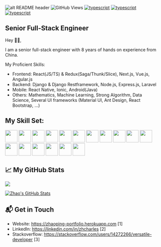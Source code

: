 ![alt README header](https://raw.githubusercontent.com/zhenangroup/zhenangroup/master/assets/header.JPG)
![GitHub Views](https://komarev.com/ghpvc/?username=zhenangroup&color=FAC151)
[![typescript](https://img.shields.io/badge/React-Expert-FAC151.svg?logo=react&logoWidth=20)](https://github.com/zhenangroup)
[![typescript](https://img.shields.io/badge/Django-Expert-FAC151.svg?logo=django&logoWidth=20)](https://github.com/zhenangroup)
[![typescript](https://img.shields.io/badge/Mathematics-Expert-FAC151.svg?logo=mathematics&logoWidth=20)](https://github.com/zhenangroup)
## Senior Full-Stack Engineer

Hey 👋🏻,


I am a senior full-stack engineer with 8 years of hands on experience from China.

My Proficient Skills: 
 - Frontend: React(JS/TS) & Redux(Saga/Thunk/Slice), Next.js, Vue.js, Angular.js
 - Backend: Django & Django Restframework, Node.js, Express.js, Laravel
 - Mobile: React Native, Ionic, Android(Java)
 - Others: Mathematics, Machine Learning, Strong Algorithm, Data Science, Several UI frameworks (Material UI, Ant Design, React Bootstrap, ...)


## My Skill Set:

<p align="left">
<img src="https://raw.githubusercontent.com/zhenangroup/zhenangroup/main/assets/react-original.svg" height="auto" width="40">
  
<img src="https://raw.githubusercontent.com/zhenangroup/zhenangroup/main/assets/django.png" height="auto" width="40">

<img src="https://raw.githubusercontent.com/zhenangroup/zhenangroup/main/assets/nodejs-original.svg" height="auto" width="40">

<img src="https://raw.githubusercontent.com/zhenangroup/zhenangroup/main/assets/express-original.svg" height="auto" width="40">

<img src="https://raw.githubusercontent.com/zhenangroup/zhenangroup/main/assets/mongodb-original.svg" height="auto" width="40">

<img src="https://raw.githubusercontent.com/zhenangroup/zhenangroup/main/assets/angular.svg" height="auto" width="40">

<img src="https://raw.githubusercontent.com/zhenangroup/zhenangroup/main/assets/javascript-plain.svg" height="auto" width="40">

<img src="https://raw.githubusercontent.com/zhenangroup/zhenangroup/main/assets/python.svg" height="auto" width="40">

<img src="https://raw.githubusercontent.com/zhenangroup/zhenangroup/main/assets/css3-original.svg" height="auto" width="40">

<img src="https://raw.githubusercontent.com/zhenangroup/zhenangroup/main/assets/sass-original.svg" height="auto" width="40">

<img src="https://raw.githubusercontent.com/zhenangroup/zhenangroup/main/assets/react-original.svg" height="auto" width="40">

<img src="https://raw.githubusercontent.com/zhenangroup/zhenangroup/main/assets/jquery-plain.svg" height="auto" width="40">

<img src="https://raw.githubusercontent.com/zhenangroup/zhenangroup/main/assets/html5-original.svg" height="auto" width="40">

<img src="https://raw.githubusercontent.com/zhenangroup/zhenangroup/main/assets/bootstrap-plain.svg" height="auto" width="40">

<img src="https://raw.githubusercontent.com/zhenangroup/zhenangroup/main/assets/visualstudio-plain.svg" height="auto" width="40">

<img src="https://raw.githubusercontent.com/zhenangroup/zhenangroup/main/assets/redux-original.svg" height="auto" width="40">

<img src="https://raw.githubusercontent.com/zhenangroup/zhenangroup/main/assets/git-original.svg" height="auto" width="40">
</p>

## &#x1f4c8; My GitHub Stats

<a href="https://github.com/zhenangroup">
  <img align="center" src="https://github-readme-stats.vercel.app/api/top-langs/?username=zhenangroup&title_color=ffffff&text_color=c9cacc&icon_color=2bbc8a&bg_color=1d1f21" />
</a>

<a href="https://github.com/
">
  <img align="center" src="https://github-readme-stats.vercel.app/api?username=zhenangroup&hide=PHP,html&show_icons=true&line_height=27&count_private=true&title_color=ffffff&text_color=c9cacc&icon_color=2bbc8a&bg_color=1d1f21" alt="Zhao's GitHub Stats" />
</a>


## 📬 Get in Touch


- Website:  https://zhaoping-portfolio.herokuapp.com [1]
- LinkedIn:  https://linkedin.com/in/zhcharles [2]
- Stackoverflow:  https://stackoverflow.com/users/14272266/versatile-developer [3]
